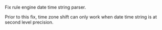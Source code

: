 Fix rule engine date time string parser.

Prior to this fix, time zone shift can only work when date time string is at second level precision.
